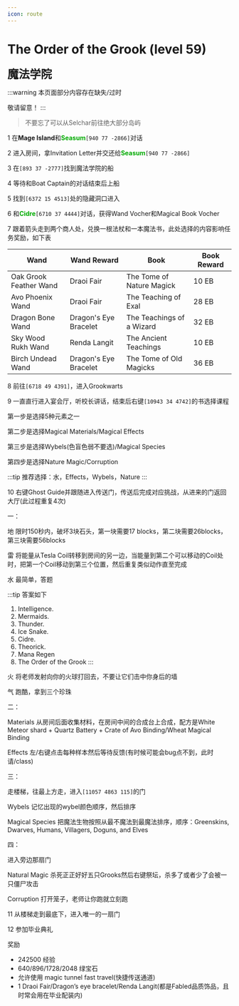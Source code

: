 ```yaml
---
icon: route
---
```


# The Order of the Grook (level 59)
<span style="font-size: 25px;">**魔法学院**</span>

:::warning
本页面部分内容存在缺失/过时

敬请留意！
:::


>不要忘了可以从Selchar前往绝大部分岛屿

1 在**Mage Island**和<font color=00AA00>**Seasum**</font>`[940 77 -2866]`对话

2 进入房间，拿Invitation Letter并交还给<font color=00AA00>**Seasum**</font>`[940 77 -2866]`

3 在`[893 37 -2777]`找到魔法学院的船

4 等待和Boat Captain的对话结束后上船

5 找到`[6372 15 4513]`处的隐藏洞口进入

6 和<font color=00AA00>**Cidre**</font>`[6710 37 4444]`对话，获得Wand Vocher和Magical Book Vocher

7 跟着箭头走到两个商人处，兑换一根法杖和一本魔法书，此处选择的内容影响任务奖励，如下表

| Wand | Wand Reward | Book | Book Reward |
| ------ | ------ | ------ | ------ |
| Oak Grook Feather Wand | Draoi Fair | The Tome of Nature Magick | 10 EB |
| Avo Phoenix Wand | Draoi Fair | The Teaching of Exal | 28 EB |
| Dragon Bone Wand | Dragon's Eye Bracelet | The Teachings of a Wizard | 32 EB |
| Sky Wood Rukh Wand | Renda Langit | The Ancient Teachings | 10 EB |
| Birch Undead Wand | Dragon's Eye Bracelet | The Tome of Old Magicks | 36 EB |

8 前往`[6718 49 4391]`，进入Grookwarts

9 一直直行进入宴会厅，听校长讲话，结束后右键`[10943 34 4742]`的书选择课程

第一步是选择5种元素之一

第二步是选择Magical Materials/Magical Effects

第三步是选择Wybels(色盲色弱不要选)/Magical Species

第四步是选择Nature Magic/Corruption

:::tip
推荐选择：水，Effects，Wybels，Nature
:::

10 右键Ghost Guide并跟随进入传送门，传送后完成对应挑战，从进来的门返回大厅(此过程重复4次)

一：

地 限时150秒内，破坏3块石头，第一块需要17 blocks，第二块需要26blocks，第三块需要56blocks

雷 将能量从Tesla Coil转移到房间的另一边，当能量到第二个可以移动的Coil处时，把第一个Coil移动到第三个位置，然后重复类似动作直至完成

水 最简单，答题

:::tip
答案如下

1. Intelligence. 
2. Mermaids. 
3. Thunder. 
4. Ice Snake.  
5. Cidre.  
6. Theorick.  
7. Mana Regen  
8. The Order of the Grook
:::

火 将老师发射向你的火球打回去，不要让它们击中你身后的墙

气 跑酷，拿到三个珍珠

二：

Materials 从房间后面收集材料，在房间中间的合成台上合成，配方是White Meteor shard + Quartz Battery + Crate of Avo Binding/Wheat Magical Binding

Effects 左/右键点击每种样本然后等待反馈(有时候可能会bug点不到，此时请/class)

三：

走楼梯，往最上方走，进入`[11057 4863 115]`的门

Wybels 记忆出现的wybel颜色顺序，然后排序

Magical Species 把魔法生物按照从最不魔法到最魔法排序，顺序：Greenskins, Dwarves, Humans, Villagers, Doguns, and Elves

四：

进入旁边那扇门

Natural Magic 杀死正正好好五只Grooks然后右键祭坛，杀多了或者少了会被一只僵尸攻击

Corruption 打开笼子，老师让你跑就立刻跑

11 从楼梯走到最底下，进入唯一的一扇门

12 参加毕业典礼

奖励
+ 242500 经验
+ 640/896/1728/2048 绿宝石
+ 允许使用 magic tunnel fast travel(快捷传送通道)
+ 1 Draoi Fair/Dragon’s eye bracelet/Renda Langit(都是Fabled品质饰品，且时常会用在毕业配装内)
